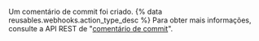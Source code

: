 Um comentário de commit foi criado. {% data reusables.webhooks.action_type_desc %} Para obter mais informações, consulte a API REST de "[comentário de commit](/v3/repos/comments/)".
